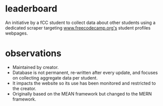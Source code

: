 # leaderboard

An initiative by a fCC student to collect data about other students using a dedicated scraper targeting www.freecodecamp.org's student profiles webpages.

# observations

* Maintained by creator.
* Database is not permanent, re-written after every update, and focuses on collecting aggregate data per student.
* It impacts the website so its use has been monitored and restricted to the creator.
* Originally based on the MEAN framework but changed to the MERN framework.

